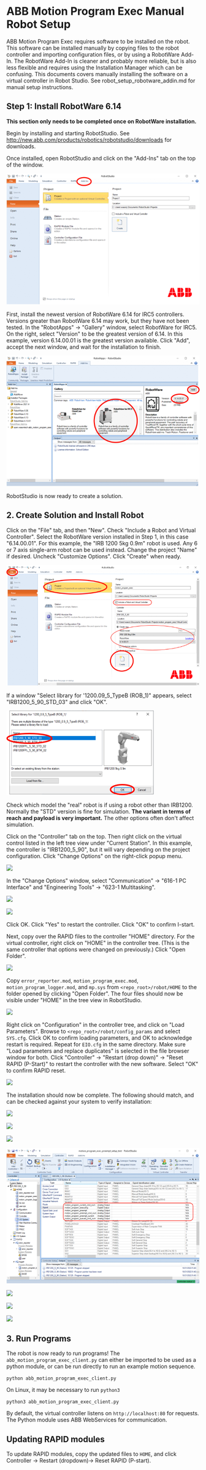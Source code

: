 # ABB Motion Program Exec Manual Robot Setup

ABB Motion Program Exec requires software to be installed on the robot. This software can be
installed manually by copying files to the robot controller and importing configuration files,
or by using a RobotWare Add-In. The RobotWare Add-In is cleaner and probably more reliable,
but is also less flexible and requires using the Installation Manager which can be confusing.
This documents covers manually installing the software on a virtual controller in Robot Studio. See
robot_setup_robotware_addin.md for manual setup instructions.

## Step 1: Install RobotWare 6.14

**This section only needs to be completed once on RobotWare installation.**

Begin by installing and starting RobotStudio. See 
http://new.abb.com/products/robotics/robotstudio/downloads for downloads.

Once installed, open RobotStudio and click on the "Add-Ins" tab on the top of the window.

![](figures/robotstudio_addin_tab.png)

First, install the newest version of RobotWare 6.14 for IRC5 controllers. Versions greater 
than RobotWare 6.14 may work, but they have not been tested. In the "RobotApps" -> "Gallery" window,
select RobotWare for IRC5. On the right, select "Version" to be the greatest version of 6.14.
In this example, version 6.14.00.01 is the greatest version available. Click "Add", accept the next
window, and wait for the installation to finish.

![](figures/robotstudio_addin_robotware_irc5.png)

RobotStudio is now ready to create a solution.

## 2. Create Solution and Install Robot

Click on the "File" tab, and then "New". Check "Include a Robot and Virtual Controller". Select the 
RobotWare version installed in Step 1, in this case "6.14.00.01". For this example, the 
"IRB 1200 5kg 0.9m" robot is used. Any 6 or 7 axis single-arm robot can be used instead. Change
the project "Name" if desired. Uncheck "Customize Options".  Click "Create" when ready.

![](figures/robotstudio_new_solution.png)

If a window "Select library for '1200.09_5_TypeB (ROB_1)" appears, select "IRB1200_5_90_STD_03" 
and click "OK".

![](figures/robotstudio_irb1200_select.png)

Check which model the "real" robot is if using a robot other than IRB1200. Normally the "STD"
version is fine for simulation. **The variant in terms of reach and payload is very important.** The
other options often don't affect simulation.

Click on the "Controller" tab on the top. Then right click on the virtual control listed in
the left tree view under "Current Station". In this example, the controller is "IRB1200_5_90", but 
it will vary depending on the project configuration. Click "Change Options" on the right-click
popup menu.

![](figures/robotstudio_change_options.png)

In the "Change Options" window, select "Communication" -> "616-1 PC Interface" and 
"Engineering Tools" -> "623-1 Multitasking".

![](figures/robotstudio_change_options2.png)

![](figures/robotstudio_change_options3.png)

Click OK. Click "Yes" to restart the controller. Click
"OK" to confirm I-start.

Next, copy over the RAPID files to the controller "HOME" directory. For the virtual controller,
right click on "HOME" in the controller tree. (This is the same controller that options were
changed on previously.) Click "Open Folder".

![](figures/robotstudio_open_home.png)

Copy `error_reporter.mod`, `motion_program_exec.mod`, `motion_program_logger.mod`, and
`mp.sys` from `<repo_root>/robot/HOME` to the folder opened by clicking "Open Folder". The four
files should now be visible under "HOME" in the tree view in RobotStudio.

![](figures/robotstudio_rapid_copied.png)

Right click on "Configuration" in the controller tree, and click on "Load Parameters". Browse to 
`<repo_root>/robot/config_params` and select `SYS.cfg`. Click OK to confirm loading parameters,
and OK to acknowledge restart is required. Repeat for `EIO.cfg` in the same directory. Make sure
"Load parameters and replace duplicates" is selected in the file browser window for both.  Click
"Controller" -> "Restart (drop down)" -> "Reset RAPID (P-Start)" to restart the controller with 
the new software. Select "OK" to confirm RAPID reset.

![](figures/robotstudio_restart.png)

The installation should now be complete. The following should match, and can be checked against 
your system to verify installation:

![](figures/robotstudio_addin_installed1.png)

![](figures/robotstudio_addin_installed2.png)

![](figures/robotstudio_addin_installed3.png)

![](figures/robotstudio_addin_installed4.png)

![](figures/robotstudio_addin_installed7.png)

![](figures/robotstudio_addin_installed6.png)

![](figures/robotstudio_addin_installed5.png)

## 3. Run Programs

The robot is now ready to run programs! The `abb_motion_program_exec_client.py` can either
be imported to be used as a python module, or can be run directly to run an example
motion sequence.

```
python abb_motion_program_exec_client.py
```

On Linux, it may be necessary to run `python3`

```
python3 abb_motion_program_exec_client.py
```

By default, the virtual controller listens on `http://localhost:80` for requests. The Python
module uses ABB WebServices for communication.

## Updating RAPID modules

To update RAPID modules, copy the updated files to `HOME`, and click Controller -> 
Restart (dropdown)-> Reset RAPID (P-start).

